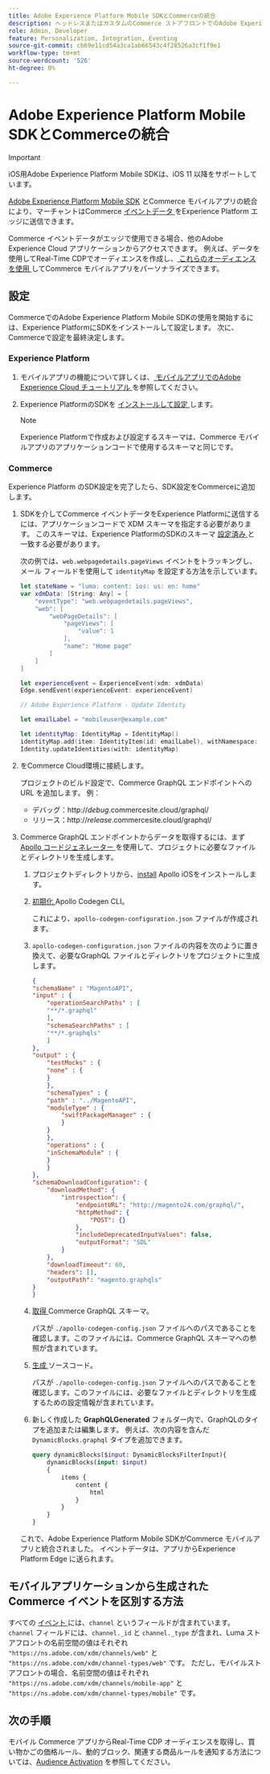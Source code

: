 ```yaml
---
title: Adobe Experience Platform Mobile SDKとCommerceの統合
description: ヘッドレスまたはカスタムのCommerce ストアフロントでのAdobe Experience Platform Mobile SDKの使用方法について説明します。
role: Admin, Developer
feature: Personalization, Integration, Eventing
source-git-commit: cb69e11cd54a3ca1ab66543c4f28526a3cf1f9e1
workflow-type: tm+mt
source-wordcount: '526'
ht-degree: 0%

---
```


# Adobe Experience Platform Mobile SDKとCommerceの統合

>[!IMPORTANT]
>
>iOS用Adobe Experience Platform Mobile SDKは、iOS 11 以降をサポートしています。

[Adobe Experience Platform Mobile SDK](https://developer.adobe.com/client-sdks/home/) とCommerce モバイルアプリの統合により、マーチャントはCommerce [ イベントデータ ](events.md) をExperience Platform エッジに送信できます。

Commerce イベントデータがエッジで使用できる場合、他のAdobe Experience Cloud アプリケーションからアクセスできます。 例えば、データを使用してReal-Time CDPでオーディエンスを作成し、[ これらのオーディエンスを使用 ](https://experienceleague.adobe.com/docs/commerce-admin/customers/audience-activation.html?lang=ja) してCommerce モバイルアプリをパーソナライズできます。

## 設定

CommerceでのAdobe Experience Platform Mobile SDKの使用を開始するには、Experience PlatformにSDKをインストールして設定します。 次に、Commerceで設定を最終決定します。

### Experience Platform

1. モバイルアプリの機能について詳しくは、[ モバイルアプリでのAdobe Experience Cloud チュートリアル ](https://experienceleague.adobe.com/docs/platform-learn/implement-mobile-sdk/overview.html?lang=ja) を参照してください。

1. Experience PlatformのSDKを [ インストールして設定 ](https://developer.adobe.com/client-sdks/documentation/getting-started/) します。

   >[!NOTE]
   >
   >Experience Platformで作成および設定するスキーマは、Commerce モバイルアプリのアプリケーションコードで使用するスキーマと同じです。

### Commerce

Experience Platform のSDK設定を完了したら、SDK設定をCommerceに追加します。

1. SDKを介してCommerce イベントデータをExperience Platformに送信するには、アプリケーションコードで XDM スキーマを指定する必要があります。 このスキーマは、Experience PlatformのSDKのスキーマ [ 設定済み ](https://developer.adobe.com/client-sdks/home/getting-started/set-up-schemas-and-datasets/) と一致する必要があります。

   次の例では、`web.webpagedetails.pageViews` イベントをトラッキングし、メール フィールドを使用して `identityMap` を設定する方法を示しています。

   ```swift
   let stateName = "luma: content: ios: us: en: home"
   var xdmData: [String: Any] = [
       "eventType": "web.webpagedetails.pageViews",
       "web": [
           "webPageDetails": [
               "pageViews": [
                   "value": 1
               ],
               "name": "Home page"
           ]
       ]
   ]
   
   let experienceEvent = ExperienceEvent(xdm: xdmData)
   Edge.sendEvent(experienceEvent: experienceEvent)
   
   // Adobe Experience Platform - Update Identity
   
   let emailLabel = "mobileuser@example.com"
   
   let identityMap: IdentityMap = IdentityMap()
   identityMap.add(item: IdentityItem(id: emailLabel), withNamespace: "Email")
   Identity.updateIdentities(with: identityMap)
   ```

1. をCommerce Cloud環境に接続します。

   プロジェクトのビルド設定で、Commerce GraphQL エンドポイントへの URL を追加します。 例：

   - デバッグ：http://_debug_.commercesite.cloud/graphql/
   - リリース：http://_release_.commercesite.cloud/graphql/

1. Commerce GraphQL エンドポイントからデータを取得するには、まず [Apollo コードジェネレーター ](https://www.apollographql.com/docs/ios/) を使用して、プロジェクトに必要なファイルとディレクトリを生成します。

   1. プロジェクトディレクトリから、[install](https://www.apollographql.com/docs/ios/get-started#1-install-the-apollo-frameworks) Apollo iOSをインストールします。

   1. [ 初期化 ](https://www.apollographql.com/docs/ios/code-generation/codegen-cli/#initialize) Apollo Codegen CLI。

      これにより、`apollo-codegen-configuration.json` ファイルが作成されます。

   1. `apollo-codegen-configuration.json` ファイルの内容を次のように置き換えて、必要なGraphQL ファイルとディレクトリをプロジェクトに生成します。

      ```json
      {
      "schemaName" : "MagentoAPI",
      "input" : {
          "operationSearchPaths" : [
          "**/*.graphql"
          ],
          "schemaSearchPaths" : [
          "**/*.graphqls"
          ]
      },
      "output" : {
          "testMocks" : {
          "none" : {
          }
          },
          "schemaTypes" : {
          "path" : "../MagentoAPI",
          "moduleType" : {
              "swiftPackageManager" : {
              }
          }
          },
          "operations" : {
          "inSchemaModule" : {
          }
          }
      },
      "schemaDownloadConfiguration": {
          "downloadMethod": {
              "introspection": {
                  "endpointURL": "http://magento24.com/graphql/",
                  "httpMethod": {
                      "POST": {}
                  },
                  "includeDeprecatedInputValues": false,
                  "outputFormat": "SDL"
              }
          },
          "downloadTimeout": 60,
          "headers": [],
          "outputPath": "magento.graphqls"
      }
      }
      ```

   1. [ 取得 ](https://www.apollographql.com/docs/ios/code-generation/codegen-cli/#fetch-schema) Commerce GraphQL スキーマ。

      パスが `./apollo-codegen-config.json` ファイルへのパスであることを確認します。このファイルには、Commerce GraphQL スキーマへの参照が含まれています。

   1. [ 生成 ](https://www.apollographql.com/docs/ios/code-generation/codegen-cli/#generate) ソースコード。

      パスが `./apollo-codegen-config.json` ファイルへのパスであることを確認します。このファイルには、必要なファイルとディレクトリを生成するための設定情報が含まれています。

   1. 新しく作成した **GraphQLGenerated** フォルダー内で、GraphQLのタイプを追加または編集します。 例えば、次の内容を含んだ `DynamicBlocks.graphql` タイプを追加できます。

      ```graphql
      query dynamicBlocks($input: DynamicBlocksFilterInput){
          dynamicBlocks(input: $input)
          {
              items {
                  content {
                      html
                  }
              }
          }
      }
      ```

   これで、Adobe Experience Platform Mobile SDKがCommerce モバイルアプリと統合されました。 イベントデータは、アプリからExperience Platform Edge に送られます。

## モバイルアプリケーションから生成されたCommerce イベントを区別する方法

すべての [ イベント ](events.md) には、`channel` というフィールドが含まれています。 `channel` フィールドには、`channel._id` と `channel._type` が含まれ、Luma ストアフロントの名前空間の値はそれぞれ `"https://ns.adobe.com/xdm/channels/web"` と `"https://ns.adobe.com/xdm/channel-types/web"` です。 ただし、モバイルストアフロントの場合、名前空間の値はそれぞれ `"https://ns.adobe.com/xdm/channels/mobile-app"` と `"https://ns.adobe.com/xdm/channel-types/mobile"` です。

## 次の手順

モバイル Commerce アプリからReal-Time CDP オーディエンスを取得し、買い物かごの価格ルール、動的ブロック、関連する商品ルールを通知する方法については、[Audience Activation](https://experienceleague.adobe.com/docs/commerce-admin/customers/audience-activation.html?lang=ja#retrieve-audiences-using-the-adobe-experience-platform-mobile-sdk) を参照してください。
